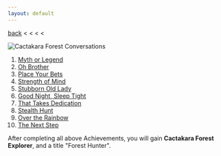```yaml
---
layout: default
---
```


[back](../) < < < <

![Cactakara Forest Conversations](cactakara-forest-conversations.jpg)

1. [Myth or Legend](https://youtu.be/L9iE1TMO_SA)
2. [Oh Brother](https://youtu.be/P92mSSYlfvM)
3. [Place Your Bets](https://youtu.be/M_8608w4kv8)
4. [Strength of Mind](https://youtu.be/kN_dlLzW6pg)
5. [Stubborn Old Lady](https://youtu.be/3kf-PObcbNI)
6. [Good Night, Sleep Tight](https://youtu.be/Wj0wF5GLvL8)
7. [That Takes Dedication](https://youtu.be/2N1LjhFzE1k)
8. [Stealth Hunt](https://youtu.be/StMhmrkLNb4)
9. [Over the Rainbow](https://youtu.be/3zFXagfJfDA)
10. [The Next Step](https://youtu.be/WlBhTiklykU)

After completing all above Achievements, you will gain **Cactakara Forest Explorer**, and a title "Forest Hunter".
